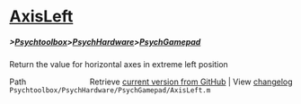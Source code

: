 # [AxisLeft](AxisLeft)
##### >[Psychtoolbox](Psychtoolbox)>[PsychHardware](PsychHardware)>[PsychGamepad](PsychGamepad)

Return the value for horizontal axes in extreme left position  
  
  
  




<div class="code_header" style="text-align:right;">
  <span style="float:left;">Path&nbsp;&nbsp;</span> <span class="counter">Retrieve <a href=
  "https://raw.github.com/Psychtoolbox-3/Psychtoolbox-3/beta/Psychtoolbox/PsychHardware/PsychGamepad/AxisLeft.m">current version from GitHub</a> | View <a href=
  "https://github.com/Psychtoolbox-3/Psychtoolbox-3/commits/beta/Psychtoolbox/PsychHardware/PsychGamepad/AxisLeft.m">changelog</a></span>
</div>
<div class="code">
  <code>Psychtoolbox/PsychHardware/PsychGamepad/AxisLeft.m</code>
</div>

